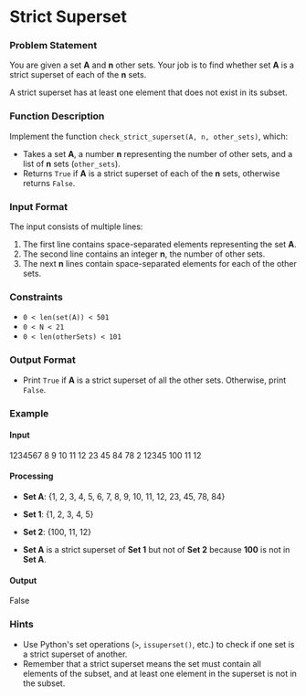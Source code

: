 # Strict Superset

### Problem Statement  
You are given a set **A** and **n** other sets. Your job is to find whether set **A** is a strict superset of each of the **n** sets.

A strict superset has at least one element that does not exist in its subset.

### Function Description  
Implement the function `check_strict_superset(A, n, other_sets)`, which:  
- Takes a set **A**, a number **n** representing the number of other sets, and a list of **n** sets (`other_sets`).  
- Returns `True` if **A** is a strict superset of each of the **n** sets, otherwise returns `False`.

### Input Format  
The input consists of multiple lines:  
1. The first line contains space-separated elements representing the set **A**.  
2. The second line contains an integer **n**, the number of other sets.  
3. The next **n** lines contain space-separated elements for each of the other sets.  

### Constraints  
- `0 < len(set(A)) < 501`  
- `0 < N < 21`  
- `0 < len(otherSets) < 101`

### Output Format  
- Print `True` if **A** is a strict superset of all the other sets. Otherwise, print `False`.

### Example  
#### Input
1234567 8 9 10 11 12 23 45 84 78
2
12345
100 11 12

#### Processing
- **Set A**: {1, 2, 3, 4, 5, 6, 7, 8, 9, 10, 11, 12, 23, 45, 78, 84}
- **Set 1**: {1, 2, 3, 4, 5}
- **Set 2**: {100, 11, 12}

- **Set A** is a strict superset of **Set 1** but not of **Set 2** because **100** is not in **Set A**.

#### Output
False

### Hints  
- Use Python's set operations (`>`, `issuperset()`, etc.) to check if one set is a strict superset of another.  
- Remember that a strict superset means the set must contain all elements of the subset, and at least one element in the superset is not in the subset.
